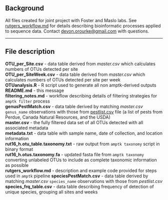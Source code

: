 ## Background

All files created for joint project with Foster and Maslo labs. See [rutgers_workflow.md](https://github.com/devonorourke/guano/blob/master/Rutgers/rutgers_workflow.md) for details describing bioinformatic processes applied to sequence data. Contact [devon.orourke@gmail.com](mailto:devon.orourke@gmail.com) with questions.  

---

## File description

**OTU_per_Site.csv** - data table derived from _master.csv_ which calculates numbers of OTUs detected per site  
**OTU_per_SiteWeek.csv** - data table derived from _master.csv_   which calculates numbers of OTUs detected per site per week  
**OTUanalysis.R** - R script used to generate all non   amptk-derived outputs  
**README.md** - this message  
**filtering_notes.md** - workflow describing details of filtering strategies for `amptk filter` process  
**genusPestMatch.csv** - data table derived by matching _master.csv_ `genus_name` observations with those from [pestlist.csv](https://github.com/devonorourke/guano/blob/master/pestlist.csv) file (a list of pests from Perdue, Canada Natural Resources, and the USDA)  
**master.csv** - the fully filtered data set of all OTUs detected with all associated metadata  
**metadata.txt** - data table with sample name, date of collection, and location information   
**rut16_h.otu_table.taxonomy.txt** - raw output from `amptk taxonomy` script in binary format  
**rut16_h.otus.taxonomy.fa** - updated fasta file from `amptk taxonomy` converting unlabeled OTUs to include as complete taxonomic information as possible  
**rutgers_workflow.md** - description and example code provided for steps used in `amptk` pipeline
**speciesPestMatch.csv** - data table derived by matching _master.csv_ `species_name` observations with those from _pestlist.csv_  
**species_frq_table.csv** - data table describing frequency of detection of unique species, grouping all sites and weeks  
